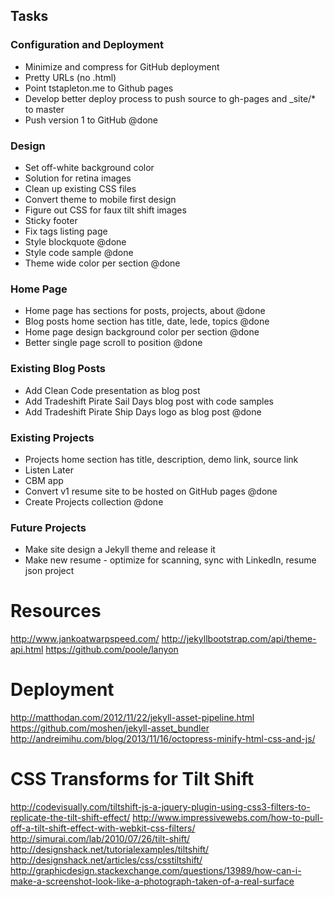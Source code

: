 ## Tasks

### Configuration and Deployment

* Minimize and compress for GitHub deployment
* Pretty URLs (no .html)
* Point tstapleton.me to Github pages
* Develop better deploy process to push source to gh-pages and _site/* to master
* Push version 1 to GitHub @done

### Design

* Set off-white background color
* Solution for retina images
* Clean up existing CSS files
* Convert theme to mobile first design
* Figure out CSS for faux tilt shift images
* Sticky footer
* Fix tags listing page
* Style blockquote @done
* Style code sample @done
* Theme wide color per section @done

### Home Page

* Home page has sections for posts, projects, about @done
* Blog posts home section has title, date, lede, topics @done
* Home page design background color per section @done
* Better single page scroll to position @done

### Existing Blog Posts

* Add Clean Code presentation as blog post
* Add Tradeshift Pirate Sail Days blog post with code samples
* Add Tradeshift Pirate Ship Days logo as blog post @done

### Existing Projects

* Projects home section has title, description, demo link, source link
* Listen Later
* CBM app
* Convert v1 resume site to be hosted on GitHub pages @done
* Create Projects collection @done

### Future Projects

* Make site design a Jekyll theme and release it
* Make new resume - optimize for scanning, sync with LinkedIn, resume json project

# Resources

http://www.jankoatwarpspeed.com/
http://jekyllbootstrap.com/api/theme-api.html
https://github.com/poole/lanyon

# Deployment

http://matthodan.com/2012/11/22/jekyll-asset-pipeline.html
https://github.com/moshen/jekyll-asset_bundler
http://andreimihu.com/blog/2013/11/16/octopress-minify-html-css-and-js/

# CSS Transforms for Tilt Shift

http://codevisually.com/tiltshift-js-a-jquery-plugin-using-css3-filters-to-replicate-the-tilt-shift-effect/
http://www.impressivewebs.com/how-to-pull-off-a-tilt-shift-effect-with-webkit-css-filters/
http://simurai.com/lab/2010/07/26/tilt-shift/
http://designshack.net/tutorialexamples/tiltshift/
http://designshack.net/articles/css/csstiltshift/
http://graphicdesign.stackexchange.com/questions/13989/how-can-i-make-a-screenshot-look-like-a-photograph-taken-of-a-real-surface
